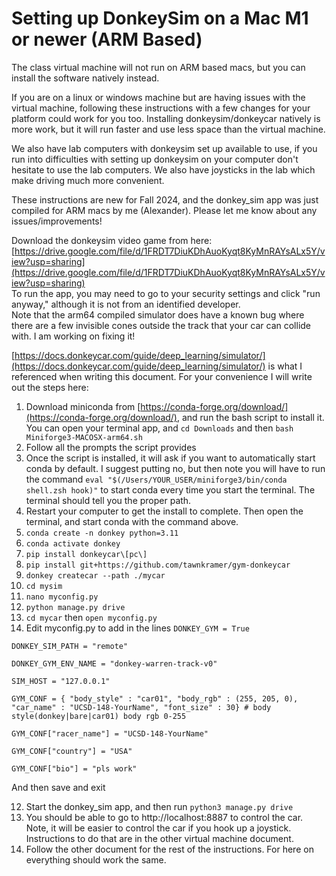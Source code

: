 # Setting up DonkeySim on a Mac M1 or newer (ARM Based)
The class virtual machine will not run on ARM based macs, but you can install the software natively instead.

If you are on a linux or windows machine but are having issues with the virtual machine, following these instructions with a few changes for your platform could work for you too. Installing donkeysim/donkeycar natively is more work, but it will run faster and use less space than the virtual machine.   

We also have lab computers with donkeysim set up available to use, if you run into difficulties with setting up donkeysim on your computer don't hesitate to use the lab computers. We also have joysticks in the lab which make driving much more convenient.  

These instructions are new for Fall 2024, and the donkey_sim app was just compiled for ARM macs by me (Alexander). Please let me know about any issues/improvements!  

Download the donkeysim video game from here:  
[https://drive.google.com/file/d/1FRDT7DiuKDhAuoKyqt8KyMnRAYsALx5Y/view?usp=sharing](https://drive.google.com/file/d/1FRDT7DiuKDhAuoKyqt8KyMnRAYsALx5Y/view?usp=sharing)  
To run the app, you may need to go to your security settings and click "run anyway," although it is not from an identified developer.    
Note that the arm64 compiled simulator does have a known bug where there are a few invisible cones outside the track that your car can collide with. I am working on fixing it!  

[https://docs.donkeycar.com/guide/deep_learning/simulator/](https://docs.donkeycar.com/guide/deep_learning/simulator/) is what I referenced when writing this document. For your convenience I will write out the steps here:

1. Download miniconda from [https://conda-forge.org/download/](https://conda-forge.org/download/), and run the bash script to install it. You can open your terminal app, and ```cd Downloads``` and then ```bash Miniforge3-MACOSX-arm64.sh```
2. Follow all the prompts the script provides
3. Once the script is installed, it will ask if you want to automatically start conda by default. I suggest putting no, but then note you will have to run the command ```eval "$(/Users/YOUR_USER/miniforge3/bin/conda shell.zsh hook)"``` to start conda every time you start the terminal. The terminal should tell you the proper path.
4. Restart your computer to get the install to complete. Then open the terminal, and start conda with the command above.   
6. ```conda create -n donkey python=3.11```  
7. ```conda activate donkey```  
8. ```pip install donkeycar\[pc\]```
9. ```pip install git+https://github.com/tawnkramer/gym-donkeycar```
10. ```donkey createcar --path ./mycar```
11. ```cd mysim```
12. ```nano myconfig.py```
13. ```python manage.py drive```
14. ```cd mycar``` then ```open myconfig.py```
15. Edit myconfig.py to add in the lines
    ```DONKEY_GYM = True  ```
    
```DONKEY_SIM_PATH = "remote"  ```

```DONKEY_GYM_ENV_NAME = "donkey-warren-track-v0"```

```SIM_HOST = "127.0.0.1" ``` 

```GYM_CONF = { "body_style" : "car01", "body_rgb" : (255, 205, 0), "car_name" : "UCSD-148-YourName", "font_size" : 30} # body style(donkey|bare|car01) body rgb 0-255  ```

```GYM_CONF["racer_name"] = "UCSD-148-YourName"  ```

```GYM_CONF["country"] = "USA"  ```

```GYM_CONF["bio"] = "pls work"  ```

And then save and exit

12. Start the donkey_sim app, and then run ```python3 manage.py drive```
13. You should be able to go to http://localhost:8887 to control the car. Note, it will be easier to control the car if you hook up a joystick. Instructions to do that are in the other virtual machine document.
14. Follow the other document for the rest of the instructions. For here on everything should work the same.
